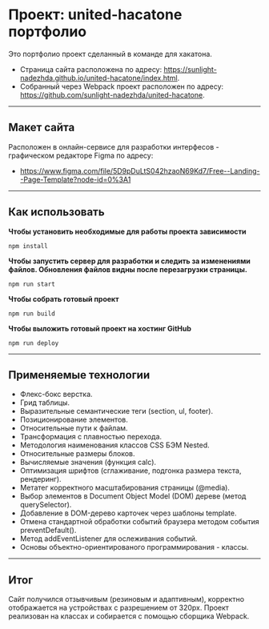 # Проект: united-hacatone портфолио
Это портфолио проект сделанный в команде для хакатона.
* Страница сайта расположена по адресу: https://sunlight-nadezhda.github.io/united-hacatone/index.html.
* Собранный через Webpack проект расположен по адресу: https://github.com/sunlight-nadezhda/united-hacatone.
___
## Макет сайта
Расположен в онлайн-сервисе для разработки интерфесов - графическом редакторе Figma по адресу:
* https://www.figma.com/file/5D9pDuLtS042hzaoN69Kd7/Free--Landing--Page-Template?node-id=0%3A1
___
## Как использовать

**Чтобы установить необходимые для работы проекта зависимости**
```
npm install
```

**Чтобы запустить сервер для разработки и следить за изменениями файлов. Обновления файлов видны после перезагрузки страницы.**
```
npm run start
```

**Чтобы собрать готовый проект**
```
npm run build
```

**Чтобы выложить готовый проект на хостинг GitHub**
```
npm run deploy
```
___
## Применяемые технологии
* Флекс-бокс верстка.
* Грид таблицы.
* Выразительные семантические теги (section, ul, footer).
* Позиционирование элементов.
* Относительные пути к файлам.
* Трансформация с плавностью перехода.
* Методология наименования классов CSS БЭМ Nested.
* Относительные размеры блоков.
* Вычисляемые значения (функция calc).
* Оптимизация шрифтов (сглаживание, подгонка размера текста, рендеринг).
* Метатег корректного масштабирования страницы (@media).
* Выбор элементов в Document Object Model (DOM) дереве (метод querySelector).
* Добавление в DOM-дерево карточек через шаблоны template.
* Отмена стандартной обработки событий браузера методом события preventDefault().
* Метод addEventListener для ослеживания событий.
* Основы объектно-ориентированого программирования - классы.

___
## Итог
Сайт получился отзывчивым (резиновым и адаптивным), корректно отображается на устройствах с разрешением от 320px.
Проект реализован на классах и собирается с помощью сборщика Webpack.
